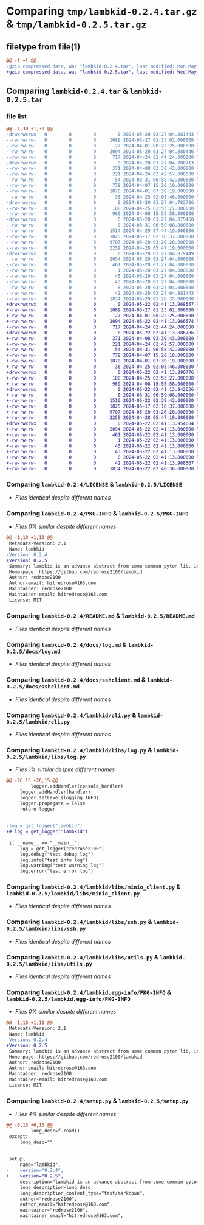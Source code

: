 # Comparing `tmp/lambkid-0.2.4.tar.gz` & `tmp/lambkid-0.2.5.tar.gz`

## filetype from file(1)

```diff
@@ -1 +1 @@
-gzip compressed data, was "lambkid-0.2.4.tar", last modified: Mon May 20 03:27:04 2024, max compression
+gzip compressed data, was "lambkid-0.2.5.tar", last modified: Wed May 22 02:41:13 2024, max compression
```

## Comparing `lambkid-0.2.4.tar` & `lambkid-0.2.5.tar`

### file list

```diff
@@ -1,30 +1,30 @@
-drwxrwxrwx   0        0        0        0 2024-05-20 03:27:04.881443 lambkid-0.2.4/
--rw-rw-rw-   0        0        0     1089 2024-03-27 01:13:02.000000 lambkid-0.2.4/LICENSE
--rw-rw-rw-   0        0        0       27 2024-04-01 08:22:25.000000 lambkid-0.2.4/MANIFEST.in
--rw-rw-rw-   0        0        0     2094 2024-05-20 03:27:04.880446 lambkid-0.2.4/PKG-INFO
--rw-rw-rw-   0        0        0      717 2024-04-24 02:44:24.000000 lambkid-0.2.4/README.md
-drwxrwxrwx   0        0        0        0 2024-05-20 03:27:04.780713 lambkid-0.2.4/docs/
--rw-rw-rw-   0        0        0      371 2024-04-08 03:30:43.000000 lambkid-0.2.4/docs/cli.md
--rw-rw-rw-   0        0        0      221 2024-04-24 02:42:57.000000 lambkid-0.2.4/docs/csv.md
--rw-rw-rw-   0        0        0       54 2024-03-31 06:58:42.000000 lambkid-0.2.4/docs/install.md
--rw-rw-rw-   0        0        0      778 2024-04-07 15:20:10.000000 lambkid-0.2.4/docs/log.md
--rw-rw-rw-   0        0        0     1878 2024-04-01 07:39:19.000000 lambkid-0.2.4/docs/sshclient.md
--rw-rw-rw-   0        0        0       36 2024-04-25 02:05:46.000000 lambkid-0.2.4/docs/utils.md
-drwxrwxrwx   0        0        0        0 2024-05-20 03:27:04.783706 lambkid-0.2.4/lambkid/
--rw-rw-rw-   0        0        0      188 2024-04-25 02:53:27.000000 lambkid-0.2.4/lambkid/__init__.py
--rw-rw-rw-   0        0        0      969 2024-04-08 15:55:58.000000 lambkid-0.2.4/lambkid/cli.py
-drwxrwxrwx   0        0        0        0 2024-05-20 03:27:04.875460 lambkid-0.2.4/lambkid/libs/
--rw-rw-rw-   0        0        0        0 2024-03-31 06:59:08.000000 lambkid-0.2.4/lambkid/libs/__init__.py
--rw-rw-rw-   0        0        0     1514 2024-04-29 07:44:19.000000 lambkid-0.2.4/lambkid/libs/log.py
--rw-rw-rw-   0        0        0     1825 2024-05-17 02:16:37.000000 lambkid-0.2.4/lambkid/libs/minio_client.py
--rw-rw-rw-   0        0        0     9707 2024-05-20 03:26:20.000000 lambkid-0.2.4/lambkid/libs/ssh.py
--rw-rw-rw-   0        0        0     2259 2024-04-28 05:47:19.000000 lambkid-0.2.4/lambkid/libs/utils.py
-drwxrwxrwx   0        0        0        0 2024-05-20 03:27:04.879449 lambkid-0.2.4/lambkid.egg-info/
--rw-rw-rw-   0        0        0     2094 2024-05-20 03:27:04.000000 lambkid-0.2.4/lambkid.egg-info/PKG-INFO
--rw-rw-rw-   0        0        0      461 2024-05-20 03:27:04.000000 lambkid-0.2.4/lambkid.egg-info/SOURCES.txt
--rw-rw-rw-   0        0        0        1 2024-05-20 03:27:04.000000 lambkid-0.2.4/lambkid.egg-info/dependency_links.txt
--rw-rw-rw-   0        0        0       45 2024-05-20 03:27:04.000000 lambkid-0.2.4/lambkid.egg-info/entry_points.txt
--rw-rw-rw-   0        0        0       43 2024-05-20 03:27:04.000000 lambkid-0.2.4/lambkid.egg-info/requires.txt
--rw-rw-rw-   0        0        0        8 2024-05-20 03:27:04.000000 lambkid-0.2.4/lambkid.egg-info/top_level.txt
--rw-rw-rw-   0        0        0       42 2024-05-20 03:27:04.881443 lambkid-0.2.4/setup.cfg
--rw-rw-rw-   0        0        0     1834 2024-05-20 03:26:35.000000 lambkid-0.2.4/setup.py
+drwxrwxrwx   0        0        0        0 2024-05-22 02:41:13.968567 lambkid-0.2.5/
+-rw-rw-rw-   0        0        0     1089 2024-03-27 01:13:02.000000 lambkid-0.2.5/LICENSE
+-rw-rw-rw-   0        0        0       27 2024-04-01 08:22:25.000000 lambkid-0.2.5/MANIFEST.in
+-rw-rw-rw-   0        0        0     2094 2024-05-22 02:41:13.966574 lambkid-0.2.5/PKG-INFO
+-rw-rw-rw-   0        0        0      717 2024-04-24 02:44:24.000000 lambkid-0.2.5/README.md
+drwxrwxrwx   0        0        0        0 2024-05-22 02:41:13.886786 lambkid-0.2.5/docs/
+-rw-rw-rw-   0        0        0      371 2024-04-08 03:30:43.000000 lambkid-0.2.5/docs/cli.md
+-rw-rw-rw-   0        0        0      221 2024-04-24 02:42:57.000000 lambkid-0.2.5/docs/csv.md
+-rw-rw-rw-   0        0        0       54 2024-03-31 06:58:42.000000 lambkid-0.2.5/docs/install.md
+-rw-rw-rw-   0        0        0      778 2024-04-07 15:20:10.000000 lambkid-0.2.5/docs/log.md
+-rw-rw-rw-   0        0        0     1878 2024-04-01 07:39:19.000000 lambkid-0.2.5/docs/sshclient.md
+-rw-rw-rw-   0        0        0       36 2024-04-25 02:05:46.000000 lambkid-0.2.5/docs/utils.md
+drwxrwxrwx   0        0        0        0 2024-05-22 02:41:13.890776 lambkid-0.2.5/lambkid/
+-rw-rw-rw-   0        0        0      188 2024-04-25 02:53:27.000000 lambkid-0.2.5/lambkid/__init__.py
+-rw-rw-rw-   0        0        0      969 2024-04-08 15:55:58.000000 lambkid-0.2.5/lambkid/cli.py
+drwxrwxrwx   0        0        0        0 2024-05-22 02:41:13.942636 lambkid-0.2.5/lambkid/libs/
+-rw-rw-rw-   0        0        0        0 2024-03-31 06:59:08.000000 lambkid-0.2.5/lambkid/libs/__init__.py
+-rw-rw-rw-   0        0        0     1516 2024-05-22 02:39:43.000000 lambkid-0.2.5/lambkid/libs/log.py
+-rw-rw-rw-   0        0        0     1825 2024-05-17 02:16:37.000000 lambkid-0.2.5/lambkid/libs/minio_client.py
+-rw-rw-rw-   0        0        0     9707 2024-05-20 03:26:20.000000 lambkid-0.2.5/lambkid/libs/ssh.py
+-rw-rw-rw-   0        0        0     2259 2024-04-28 05:47:19.000000 lambkid-0.2.5/lambkid/libs/utils.py
+drwxrwxrwx   0        0        0        0 2024-05-22 02:41:13.954604 lambkid-0.2.5/lambkid.egg-info/
+-rw-rw-rw-   0        0        0     2094 2024-05-22 02:41:13.000000 lambkid-0.2.5/lambkid.egg-info/PKG-INFO
+-rw-rw-rw-   0        0        0      461 2024-05-22 02:41:13.000000 lambkid-0.2.5/lambkid.egg-info/SOURCES.txt
+-rw-rw-rw-   0        0        0        1 2024-05-22 02:41:13.000000 lambkid-0.2.5/lambkid.egg-info/dependency_links.txt
+-rw-rw-rw-   0        0        0       45 2024-05-22 02:41:13.000000 lambkid-0.2.5/lambkid.egg-info/entry_points.txt
+-rw-rw-rw-   0        0        0       43 2024-05-22 02:41:13.000000 lambkid-0.2.5/lambkid.egg-info/requires.txt
+-rw-rw-rw-   0        0        0        8 2024-05-22 02:41:13.000000 lambkid-0.2.5/lambkid.egg-info/top_level.txt
+-rw-rw-rw-   0        0        0       42 2024-05-22 02:41:13.968567 lambkid-0.2.5/setup.cfg
+-rw-rw-rw-   0        0        0     1834 2024-05-22 02:40:36.000000 lambkid-0.2.5/setup.py
```

### Comparing `lambkid-0.2.4/LICENSE` & `lambkid-0.2.5/LICENSE`

 * *Files identical despite different names*

### Comparing `lambkid-0.2.4/PKG-INFO` & `lambkid-0.2.5/PKG-INFO`

 * *Files 0% similar despite different names*

```diff
@@ -1,10 +1,10 @@
 Metadata-Version: 2.1
 Name: lambkid
-Version: 0.2.4
+Version: 0.2.5
 Summary: lambkid is an advance abstract from some common pyton lib, it aim to make you write python more easily and more fewer code.
 Home-page: https://github.com/redrose2100/lambkid
 Author: redrose2100
 Author-email: hitredrose@163.com
 Maintainer: redrose2100
 Maintainer-email: hitredrose@163.com
 License: MIT
```

### Comparing `lambkid-0.2.4/README.md` & `lambkid-0.2.5/README.md`

 * *Files identical despite different names*

### Comparing `lambkid-0.2.4/docs/log.md` & `lambkid-0.2.5/docs/log.md`

 * *Files identical despite different names*

### Comparing `lambkid-0.2.4/docs/sshclient.md` & `lambkid-0.2.5/docs/sshclient.md`

 * *Files identical despite different names*

### Comparing `lambkid-0.2.4/lambkid/cli.py` & `lambkid-0.2.5/lambkid/cli.py`

 * *Files identical despite different names*

### Comparing `lambkid-0.2.4/lambkid/libs/log.py` & `lambkid-0.2.5/lambkid/libs/log.py`

 * *Files 1% similar despite different names*

```diff
@@ -26,15 +26,15 @@
         logger.addHandler(console_handler)
     logger.addHandler(handler)
     logger.setLevel(logging.INFO)
     logger.propagate = False
     return logger
 
 
-log = get_logger("lambkid")
+# log = get_logger("lambkid")
 
 if __name__ == "__main__":
     log = get_logger("redrose2100")
     log.debug("test debug log")
     log.info("test info log")
     log.warning("test warning log")
     log.error("test error log")
```

### Comparing `lambkid-0.2.4/lambkid/libs/minio_client.py` & `lambkid-0.2.5/lambkid/libs/minio_client.py`

 * *Files identical despite different names*

### Comparing `lambkid-0.2.4/lambkid/libs/ssh.py` & `lambkid-0.2.5/lambkid/libs/ssh.py`

 * *Files identical despite different names*

### Comparing `lambkid-0.2.4/lambkid/libs/utils.py` & `lambkid-0.2.5/lambkid/libs/utils.py`

 * *Files identical despite different names*

### Comparing `lambkid-0.2.4/lambkid.egg-info/PKG-INFO` & `lambkid-0.2.5/lambkid.egg-info/PKG-INFO`

 * *Files 0% similar despite different names*

```diff
@@ -1,10 +1,10 @@
 Metadata-Version: 2.1
 Name: lambkid
-Version: 0.2.4
+Version: 0.2.5
 Summary: lambkid is an advance abstract from some common pyton lib, it aim to make you write python more easily and more fewer code.
 Home-page: https://github.com/redrose2100/lambkid
 Author: redrose2100
 Author-email: hitredrose@163.com
 Maintainer: redrose2100
 Maintainer-email: hitredrose@163.com
 License: MIT
```

### Comparing `lambkid-0.2.4/setup.py` & `lambkid-0.2.5/setup.py`

 * *Files 4% similar despite different names*

```diff
@@ -6,15 +6,15 @@
         long_desc=f.read()
 except:
     long_desc=""
 
 
 setup(
     name="lambkid",
-    version="0.2.4",
+    version="0.2.5",
     description="lambkid is an advance abstract from some common pyton lib, it aim to make you write python more easily and more fewer code.",
     long_description=long_desc,
     long_description_content_type="text/markdown",
     author="redrose2100",
     author_email="hitredrose@163.com",
     maintainer="redrose2100",
     maintainer_email="hitredrose@163.com",
```

